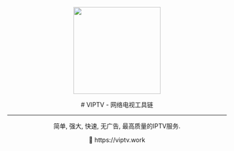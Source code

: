 <p align="center">
<img src="https://raw.githubusercontent.com/viptv-work/viptv-work.github.io/master/docs/VIPTV-LOGO-LONG-FINAL%401x-600x175.png" height="200">
</p>
<p align="center">
# VIPTV - 网络电视工具链 
</p>

----

<p align="center">
 简单, 强大, 快速, 无广告, 最高质量的IPTV服务. 
<p>
<p align="center">
  🔗 https://viptv.work
</p>


